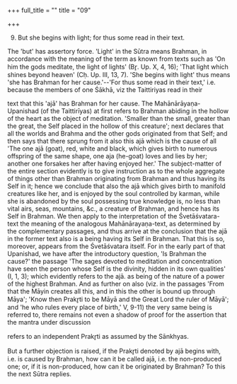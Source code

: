 +++
full_title = ""
title = "09"

+++


9. But she begins with light; for thus some read in their text.

The 'but' has assertory force. 'Light' in the Sūtra means Brahman, in accordance with the meaning of the term as known from texts such as 'On him the gods meditate, the light of lights' (Br̥. Up. X, 4, 16); 'That light which shines beyond heaven' (Cḥ. Up. III, 13, 7). 'She begins with light' thus means 'she has Brahman for her cause.'--'For thus some read in their text,' i.e. because the members of one Śākhā, viz the Taittiriyas read in their

text that this 'ajā' has Brahman for her cause. The Mahānārāyaṇa-Upanishad (of the Taittirīyas) at first refers to Brahman abiding in the hollow of the heart as the object of meditation. 'Smaller than the small, greater than the great, the Self placed in the hollow of this creature'; next declares that all the worlds and Brahma and the other gods originated from that Self; and then says that there sprung from it also this ajā which is the cause of all 'The one ajā (goat), red, white and black, which gives birth to numerous offspring of the same shape, one aja (he-goat) loves and lies by her; another one forsakes her after having enjoyed her.' The subject-matter of the entire section evidently is to give instruction as to the whole aggregate of things other than Brahman originating from Brahman and thus having its Self in it; hence we conclude that also the ajā which gives birth to manifold creatures like her, and is enjoyed by the soul controlled by karman, while she is abandoned by the soul possessing true knowledge is, no less than vital airs, seas, mountains, &c., a creature of Brahman, and hence has its Self in Brahman. We then apply to the interpretation of the Śvetāśvatara-text the meaning of the analogous Mahānārayaṇa-text, as determined by the complementary passages, and thus arrive at the conclusion that the ajā in the former text also is a being having its Self in Brahman. That this is so, moreover, appears from the Śvetāśvatara itself. For in the early part of that Upanishad, we have after the introductory question, 'Is Brahman the cause?' the passage 'The sages devoted to meditation and concentration have seen the person whose Self is the divinity, hidden in its own qualities' (I, 1, 3); which evidently refers to the ajā. as being of the nature of a power of the highest Brahman. And as further on also (viz. in the passages 'From that the Māyin creates all this, and in this the other is bound up through Māya'; 'Know then Prakr̥ti to be Māyā and the Great Lord the ruler of Māyā'; and 'he who rules every place of birth,' V, 9-11) the very same being is referred to, there remains not even a shadow of proof for the assertion that the mantra under discussion

refers to an independent Prakr̥ti as assumed by the Sānkhyas.

But a further objection is raised, if the Prakr̥ti denoted by ajā begins with, i.e. is caused by Brahman, how can it be called ajā, i.e. the non-produced one; or, if it is non-produced, how can it be originated by Brahman? To this the next Sūtra replies.

